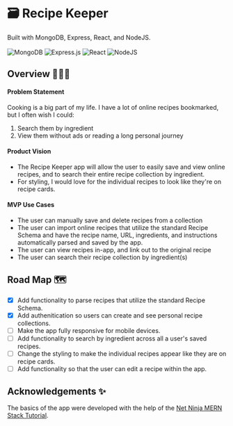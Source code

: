 # 🗃️ Recipe Keeper

Built with MongoDB, Express, React, and NodeJS.<br><br>
![MongoDB](https://img.shields.io/badge/MongoDB-%234ea94b.svg?style=for-the-badge&logo=mongodb&logoColor=white)
![Express.js](https://img.shields.io/badge/express.js-%23404d59.svg?style=for-the-badge&logo=express&logoColor=%2361DAFB)
![React](https://img.shields.io/badge/react-%2320232a.svg?style=for-the-badge&logo=react&logoColor=%2361DAFB)
![NodeJS](https://img.shields.io/badge/node.js-6DA55F?style=for-the-badge&logo=node.js&logoColor=white)

## Overview 👩🏻‍💻

#### Problem Statement
Cooking is a big part of my life. I have a lot of online recipes bookmarked, but I often wish I could:
1. Search them by ingredient
1. View them without ads or reading a long personal journey

#### Product Vision
- The Recipe Keeper app will allow the user to easily save and view online recipes, and to search their entire recipe collection by ingredient. 
- For styling, I would love for the individual recipes to look like they're on recipe cards.

#### MVP Use Cases
- The user can manually save and delete recipes from a collection
- The user can import online recipes that utilize the standard Recipe Schema and have the recipe name, URL, ingredients, and instructions automatically parsed and saved by the app.
- The user can view recipes in-app, and link out to the original recipe
- The user can search their recipe collection by ingredient(s)

## Road Map 🗺️
* [X] Add functionality to parse recipes that utilize the standard Recipe Schema.
* [X] Add authenitication so users can create and see personal recipe collections.
* [ ] Make the app fully responsive for mobile devices.
* [ ] Add functionality to search by ingredient across all a user's saved recipes.
* [ ] Change the styling to make the individual recipes appear like they are on recipe cards.
* [ ] Add functionality so that the user can edit a recipe within the app.

## Acknowledgements ✨
The basics of the app were developed with the help of the [Net Ninja MERN Stack Tutorial](https://github.com/iamshaunjp/MERN-Stack-Tutorial).
